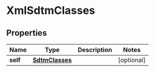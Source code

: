 

# XmlSdtmClasses

## Properties

Name | Type | Description | Notes
------------ | ------------- | ------------- | -------------
**self** | [**SdtmClasses**](SdtmClasses.md) |  |  [optional]





